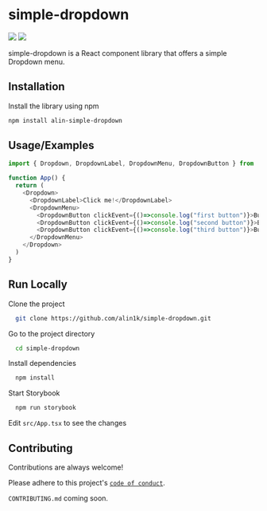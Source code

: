 
# simple-dropdown

<div>
  <img src='https://img.shields.io/badge/License-MIT-green.svg'>
  <img src='https://shields.io/badge/TypeScript-3178C6?logo=TypeScript&logoColor=FFF&style=flat-square'>
</div>


simple-dropdown is a React component library that offers a simple Dropdown menu.

## Installation

Install the library using npm

``` bash
npm install alin-simple-dropdown
```
    
## Usage/Examples

```javascript
import { Dropdown, DropdownLabel, DropdownMenu, DropdownButton } from 'alin-simple-dropdown'

function App() {
  return (
    <Dropdown>
      <DropdownLabel>Click me!</DropdownLabel>
      <DropdownMenu>
        <DropdownButton clickEvent={()=>console.log("first button")}>Button 1</DropdownButton>
        <DropdownButton clickEvent={()=>console.log("second button")}>Button 2</DropdownButton>
        <DropdownButton clickEvent={()=>console.log("third button")}>Button 3</DropdownButton>
      </DropdownMenu>
    </Dropdown>
  )
}
```
## Run Locally

Clone the project

```bash
  git clone https://github.com/alin1k/simple-dropdown.git
```

Go to the project directory

```bash
  cd simple-dropdown
```

Install dependencies

```bash
  npm install
```

Start Storybook

```bash
  npm run storybook
```

Edit `src/App.tsx` to see the changes



## Contributing

Contributions are always welcome!

Please adhere to this project's [`code of conduct`](https://github.com/alin1k/simple-dropdown?tab=coc-ov-file).

`CONTRIBUTING.md` coming soon.

